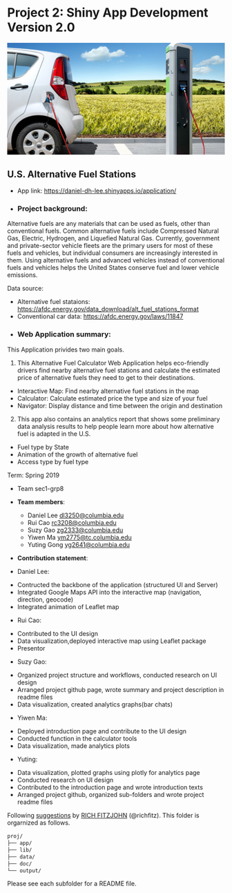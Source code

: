 # Project 2: Shiny App Development Version 2.0

<img src="doc/figs/intro_pic.jpg" width="600">

## U.S. Alternative Fuel Stations 
- App link: https://daniel-dh-lee.shinyapps.io/application/

+ ### Project background: 
Alternative fuels are any materials that can be used as fuels, other than conventional fuels. Common alternative fuels include Compressed Natural Gas, Electric, Hydrogen, and Liquefied Natural Gas. Currently, government and private-sector vehicle fleets are the primary users for most of these fuels and vehicles, but individual consumers are increasingly interested in them. Using alternative fuels and advanced vehicles instead of conventional fuels and vehicles helps the United States conserve fuel and lower vehicle emissions. 

Data source: 
- Alternative fuel stataions: https://afdc.energy.gov/data_download/alt_fuel_stations_format
- Conventional car data: https://afdc.energy.gov/laws/11847

+ ### Web Application summary: 
This Application privides two main goals.

1. This Alternative Fuel Calculator Web Application helps eco-friendly drivers find nearby alternative fuel stations and calculate the estimated price of alternative fuels they need to get to their destinations.
- Interactive Map: Find nearby alternative fuel stations in the map
- Calculator: Calculate estimated price the type and size of your fuel
- Navigator: Display distance and time between the origin and destination

2. This app also contains an analytics report that shows some preliminary data analysis results to help people learn more about how alternative fuel is adapted in the U.S. 
- Fuel type by State
- Animation of the growth of alternative fuel
- Access type by fuel type


Term: Spring 2019

+ Team sec1-grp8
+ **Team members**: 
	+ Daniel Lee dl3250@columbia.edu
	+ Rui Cao rc3208@columbia.edu
	+ Suzy Gao zg2333@columbia.edu
	+ Yiwen Ma ym2775@tc.columbia.edu
	+ Yuting Gong yg2641@columbia.edu


+ **Contribution statement**:<br>


+ Daniel Lee:
- Contructed the backbone of the application (structured UI and Server)
- Integrated Google Maps API into the interactive map (navigation, direction, geocode)
- Integrated animation of Leaflet map

+ Rui Cao:
- Contributed to the UI design
- Data visualization,deployed interactive map using Leaflet package
- Presentor 


+ Suzy Gao:
- Organized project structure and workflows, conducted research on UI design
- Arranged project github page, wrote summary and project description in readme files
- Data visualization, created analytics graphs(bar chats)



+ Yiwen Ma:
- Deployed introduction page and contribute to the UI design
- Conducted function in the calculator tools
- Data visualization, made analytics plots


+ Yuting:
- Data visualization, plotted graphs using plotly for analytics page
- Conducted research on UI design
- Contributed to the introduction page and wrote introduction texts
- Arranged project github, organized sub-folders and wrote project readme files



Following [suggestions](http://nicercode.github.io/blog/2013-04-05-projects/) by [RICH FITZJOHN](http://nicercode.github.io/about/#Team) (@richfitz). This folder is orgarnized as follows.

```
proj/
├── app/
├── lib/
├── data/
├── doc/
└── output/
```

Please see each subfolder for a README file.

